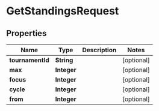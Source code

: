 

# GetStandingsRequest


## Properties

| Name | Type | Description | Notes |
|------------ | ------------- | ------------- | -------------|
|**tournamentId** | **String** |  |  [optional] |
|**max** | **Integer** |  |  [optional] |
|**focus** | **Integer** |  |  [optional] |
|**cycle** | **Integer** |  |  [optional] |
|**from** | **Integer** |  |  [optional] |



